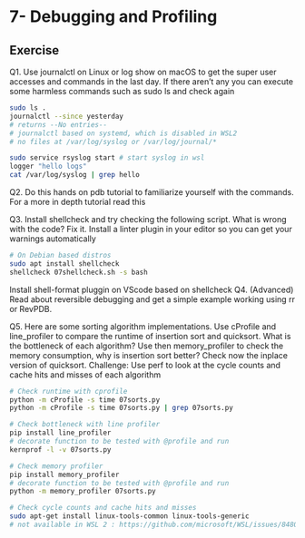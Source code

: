 
# 7- Debugging and Profiling

## Exercise

Q1. Use journalctl on Linux or log show on macOS to get the super user accesses and commands in the last day. If there aren’t any you can execute some harmless commands such as sudo ls and check again

```sh
sudo ls .
journalctl --since yesterday
# returns --No entries--
# journalctl based on systemd, which is disabled in WSL2 
# no files at /var/log/syslog or /var/log/journal/*
```

```sh
sudo service rsyslog start # start syslog in wsl
logger "hello logs"
cat /var/log/syslog | grep hello
```

Q2. Do this hands on pdb tutorial to familiarize yourself with the commands. For a more in depth tutorial read this

Q3. Install shellcheck and try checking the following script. What is wrong with the code? Fix it. Install a linter plugin in your editor so you can get your warnings automatically

```sh
# On Debian based distros
sudo apt install shellcheck
shellcheck 07shellcheck.sh -s bash
```

Install shell-format pluggin on VScode based on shellcheck
Q4. (Advanced) Read about reversible debugging and get a simple example working using rr or RevPDB.

Q5. Here are some sorting algorithm implementations. Use cProfile and line_profiler to compare the runtime of insertion sort and quicksort. What is the bottleneck of each algorithm? Use then memory_profiler to check the memory consumption, why is insertion sort better? Check now the inplace version of quicksort. Challenge: Use perf to look at the cycle counts and cache hits and misses of each algorithm

```bash
# Check runtime with cprofile
python -m cProfile -s time 07sorts.py
python -m cProfile -s time 07sorts.py | grep 07sorts.py
```

```bash
# Check bottleneck with line profiler
pip install line_profiler
# decorate function to be tested with @profile and run 
kernprof -l -v 07sorts.py
```

```bash
# Check memory profiler
pip install memory_profiler
# decorate function to be tested with @profile and run 
python -m memory_profiler 07sorts.py
```

```bash
# Check cycle counts and cache hits and misses
sudo apt-get install linux-tools-common linux-tools-generic 
# not available in WSL 2 : https://github.com/microsoft/WSL/issues/8480
```
